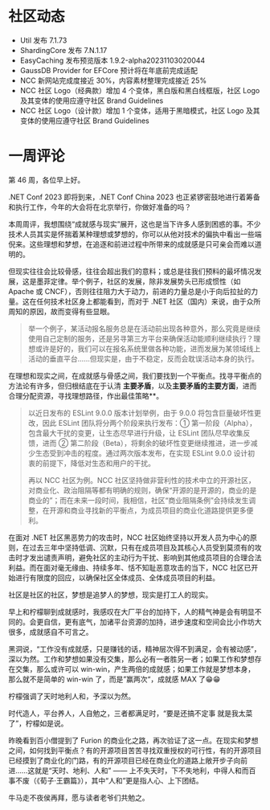 # 社区动态

- Util 发布 7.1.73
- ShardingCore 发布 7.N.1.17
- EasyCaching 发布预览版本 1.9.2-alpha20231103020044
- GaussDB Provider for EFCore 预计将在年底前完成适配
- NCC 新网站完成度接近 30%，内容素材整理完成接近 25%
- NCC 社区 Logo（经典款）增加 4 个变体，黑白版和黑白线框版，社区 Logo 及其变体的使用应遵守社区 Brand Guidelines
- NCC 社区 Logo（设计款）增加 1 个变体，适用于黑暗模式，社区 Logo 及其变体的使用应遵守社区 Brand Guidelines

# 一周评论

第 46 周，各位早上好。



.NET Conf 2023 即将到来，.NET Conf China 2023 也正紧锣密鼓地进行着筹备和执行工作，今年的大会将在北京举行，你做好准备的吗？



本周周评，我想围绕“成就感与现实”展开，这也是当下许多人感到困惑的事。不少技术人员其实是怀揣着某种理想或梦想的，你可以从他对技术的偏执中看出一些端倪来。这些理想和梦想，在追逐和前进过程中所带来的成就感是只可亲会而难以道明的。



但现实往往会比较骨感，往往会超出我们的意料；或总是往我们预料的最坏情况发展，这是墨菲定律。举个例子，社区的发展，除非发展势头已形成惯性（如 Apache 或 CNCF），否则往往阻力大于动力，前进的力量总是小于向后拉扯的力量。这在任何技术社区身上都能看到，而对于 .NET 社区（国内）来说，由于众所周知的原因，故而变得有些显眼。



> 举一个例子，某活动报名服务总是在活动前出现各种意外，那么究竟是继续使用自己定制的服务，还是另寻第三方平台来确保活动能顺利继续执行？理想或许是好的，我们可以在报名系统里做各种功能，进而发展为某领域线上活动的垂直平台……但现实是，由于不稳定，反而会耽误活动本身的执行。



在理想和现实之间，在成就感与骨感之间，我们要找到一个平衡点。找寻平衡点的方法论有许多，但归根结底在于认清 **主要矛盾**，以及**主要矛盾的主要方面**，进而合理分配资源，寻找理想路径，作出最佳策略**。



> 以近日发布的 ESLint 9.0.0 版本计划举例，由于 9.0.0 将包含巨量破坏性更改，因此 ESLint 团队将分两个阶段来执行发布：① 第一阶段（Alpha），包含最大干扰的变更，让生态尽早进行升级，让 ESLint 团队尽早收集反馈，进而 ② 第二阶段（Beta），将剩余的破坏性变更继续推进，进一步减少生态受到冲击的程度。通过两次版本发布，在实现 ESLint 9.0.0 设计初衷的前提下，降低对生态和用户的干扰。
>
> 再以 NCC 社区为例。NCC 社区坚持做非营利性的技术中立的开源社区，对商业化、政治阻隔等都有明确的规则，确保“开源的是开源的，商业的是商业的”；而在未来一段时间，我相信，社区“商业阻隔条例”会持续发生调整，在开源和商业寻找新的平衡点，为成员项目的商业化道路提供更多便利。



在面对 .NET 社区黑恶势力的攻击时，NCC 社区始终坚持以开发人员为中心的原则，在过去三年中坚持低调、沉默，只有在成员项目及其核心人员受到莫须有的攻击时才发出谴责声明，避免社区的主动行为干扰、影响到其他成员项目的合理合法利益。而在面对毫无缘由、持续多年、恬不知耻恶意攻击的当下，NCC 社区已开始进行有限度的回应，以确保社区全体成员、全体成员项目的利益。



社区是社区的社区，梦想是追梦人的梦想，现实是打工人的现实。



早上和柠檬聊到成就感时，我感叹在大厂平台的加持下，人的精气神是会有明显不同的。会更自信，更有底气，加诸平台资源的加持，进步速度和空间会比小作坊大很多，成就感自不可言之。



黑洞说，“工作没有成就感，只是赚钱的话，精神层次得不到满足，会有被动感”，深以为然。工作和梦想如果没有交集，那么必有一者胜另一者；如果工作和梦想存在交集，那么或许可以 win-win，产生两倍的成就感；如果工作就是梦想本身，那么就不是简单的 win-win 了，而是”赢两次“，成就感 MAX 了😁😁



柠檬强调了天时地利人和，予深以为然。



时代造人，平台养人，人自勉之，三者都满足时，“要是还搞不定事 就是我太菜了”，柠檬如是说。



昨晚看到百小僧提到了 Furion 的商业化之路，再次验证了这一点。在现实和梦想之间，如何找到平衡点？有的开源项目苦苦寻找双重授权的可行性，有的开源项目已经摸到了商业化的门路，有的开源项目已经在商业化的道路上敞开步子向前进……这就是“天时、地利、人和” —— 上不失天时，下不失地利，中得人和而百事不废（《荀子·王霸篇》），其中“人和”更是指人心、上下团结。



牛马走不夜侯再拜，愿与读者老爷们共勉之。